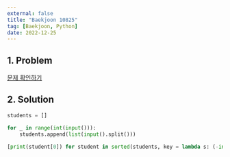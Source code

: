 ```yaml
---
external: false
title: "Baekjoon 10825"
tag: [Baekjoon, Python]
date: 2022-12-25
---
```


## 1. Problem

[문제 확인하기](https://www.acmicpc.net/problem/10825)

## 2. Solution

```python
students = []

for _ in range(int(input())):
    students.append(list(input().split()))

[print(student[0]) for student in sorted(students, key = lambda s: (-int(s[1]), int(s[2]), -int(s[3]), s[0]))]
```
